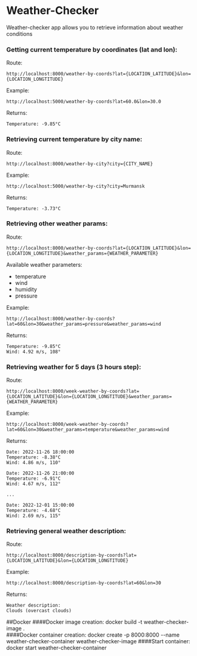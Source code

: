 # Weather-Checker
Weather-checker app allows you to retrieve information about weather conditions 
### Getting current temperature by coordinates (lat and lon):
Route:
    
    http://localhost:8000/weather-by-coords?lat={LOCATION_LATITUDE}&lon={LOCATION_LONGTITUDE}
Example:
    
    http://localhost:5000/weather-by-coords?lat=60.0&lon=30.0
Returns:

    Temperature: -9.85°C

### Retrieving current temperature by city name:
Route:
    
    http://localhost:8000/weather-by-city?city={CITY_NAME}
Example:
    
    http://localhost:5000/weather-by-city?city=Murmansk
Returns:

    Temperature: -3.73°C


### Retrieving other weather params:

Route:
    
    http://localhost:8000/weather-by-coords?lat={LOCATION_LATITUDE}&lon={LOCATION_LONGTITUDE}&weather_params={WEATHER_PARAMETER}

Available weather parameters:
* temperature
* wind
* humidity
* pressure


Example:
    
    http://localhost:8000/weather-by-coords?lat=60&lon=30&weather_params=pressure&weather_params=wind
Returns:

    Temperature: -9.85°C
    Wind: 4.92 m/s, 108°

### Retrieving weather for 5 days (3 hours step):
Route:

    http://localhost:8000/week-weather-by-coords?lat={LOCATION_LATITUDE}&lon={LOCATION_LONGTITUDE}&weather_params={WEATHER_PARAMETER}
Example:

    http://localhost:8000/week-weather-by-coords?lat=60&lon=30&weather_params=temperature&weather_params=wind
Returns:

    Date: 2022-11-26 18:00:00
    Temperature: -8.38°C
    Wind: 4.86 m/s, 110°
    
    Date: 2022-11-26 21:00:00
    Temperature: -6.91°C
    Wind: 4.67 m/s, 112°
    
    ...
    
    Date: 2022-12-01 15:00:00
    Temperature: -4.68°C
    Wind: 2.69 m/s, 115°


### Retrieving general weather description:

Route:
    
    http://localhost:8000/description-by-coords?lat={LOCATION_LATITUDE}&lon={LOCATION_LONGTITUDE}
Example:

    http://localhost:8000/description-by-coords?lat=60&lon=30
Returns:

    Weather description:
    Clouds (overcast clouds)

##Docker
####Docker image creation:
    docker build -t weather-checker-image .  
####Docker container creation:
    docker create -p 8000:8000 --name weather-checker-container  weather-checker-image
####Start container:
    docker start weather-checker-container 
